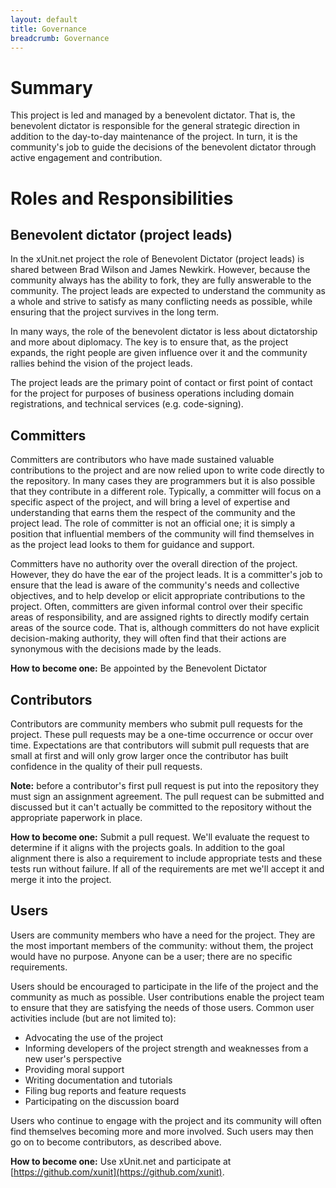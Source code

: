 ```yaml
---
layout: default
title: Governance
breadcrumb: Governance
---
```


# Summary

This project is led and managed by a benevolent dictator. That is, the benevolent dictator is responsible for the general strategic direction in addition to the day-to-day maintenance of the project. In turn, it is the community's job to guide the decisions of the benevolent dictator through active engagement and contribution.

# Roles and Responsibilities

## Benevolent dictator (project leads)

In the xUnit.net project the role of Benevolent Dictator (project leads) is shared between Brad Wilson and James Newkirk. However, because the community always has the ability to fork, they are fully answerable to the community. The project leads are expected to understand the community as a whole and strive to satisfy as many conflicting needs as possible, while ensuring that the project survives in the long term.

In many ways, the role of the benevolent dictator is less about dictatorship and more about diplomacy. The key is to ensure that, as the project expands, the right people are given influence over it and the community rallies behind the vision of the project leads.

The project leads are the primary point of contact or first point of contact for the project for purposes of business operations including domain registrations, and technical services (e.g. code-signing).

## Committers

Committers are contributors who have made sustained valuable contributions to the project and are now relied upon to write code directly to the repository. In many cases they are programmers but it is also possible that they contribute in a different role. Typically, a committer will focus on a specific aspect of the project, and will bring a level of expertise and understanding that earns them the respect of the community and the project lead. The role of committer is not an official one; it is simply a position that influential members of the community will find themselves in as the project lead looks to them for guidance and support.

Committers have no authority over the overall direction of the project. However, they do have the ear of the project leads. It is a committer's job to ensure that the lead is aware of the community's needs and collective objectives, and to help develop or elicit appropriate contributions to the project. Often, committers are given informal control over their specific areas of responsibility, and are assigned rights to directly modify certain areas of the source code. That is, although committers do not have explicit decision-making authority, they will often find that their actions are synonymous with the decisions made by the leads.

**How to become one:** Be appointed by the Benevolent Dictator

## Contributors

Contributors are community members who submit pull requests for the project. These pull requests may be a one-time occurrence or occur over time. Expectations are that contributors will submit pull requests that are small at first and will only grow larger once the contributor has built confidence in the quality of their pull requests.

**Note:** before a contributor's first pull request is put into the repository they must sign an assignment agreement. The pull request can be submitted and discussed but it can't actually be committed to the repository without the appropriate paperwork in place.

**How to become one:** Submit a pull request. We'll evaluate the request to determine if it aligns with the projects goals. In addition to the goal alignment there is also a requirement to include appropriate tests and these tests run without failure. If all of the requirements are met we'll accept it and merge it into the project.

## Users

Users are community members who have a need for the project. They are the most important members of the community: without them, the project would have no purpose. Anyone can be a user; there are no specific requirements.

Users should be encouraged to participate in the life of the project and the community as much as possible. User contributions enable the project team to ensure that they are satisfying the needs of those users. Common user activities include (but are not limited to):

* Advocating the use of the project
* Informing developers of the project strength and weaknesses from a new user's perspective
* Providing moral support
* Writing documentation and tutorials
* Filing bug reports and feature requests
* Participating on the discussion board

Users who continue to engage with the project and its community will often find themselves becoming more and more involved. Such users may then go on to become contributors, as described above.

**How to become one:** Use xUnit.net and participate at [https://github.com/xunit](https://github.com/xunit).

